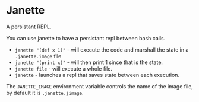 # Janette

A persistant REPL.

You can use janette to have a persistant repl between bash calls.

 * `janette "(def x 1)"` - will execute the code and marshall the state in a `.janette.image` file
 * `janette "(print x)"` - will then print 1 since that is the state.
 * `janette file` - will execute a whole file.
 * `janette` - launches a repl that saves state between each execution.


The `JANETTE_IMAGE` environment variable controls the name of the image file, by default it is `.janette.jimage`.
